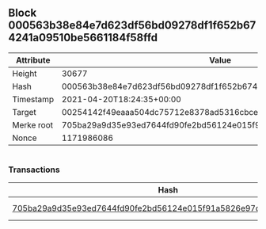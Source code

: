 ## Block 000563b38e84e7d623df56bd09278df1f652b674241a09510be5661184f58ffd

Attribute | Value
--- | ---
Height | 30677
Hash | 000563b38e84e7d623df56bd09278df1f652b674241a09510be5661184f58ffd
Timestamp | 2021-04-20T18:24:35+00:00
Target | 00254142f49eaaa504dc75712e8378ad5316cbcead634704b3734b6271167cc4
Merke root | 705ba29a9d35e93ed7644fd90fe2bd56124e015f91a5826e97df0e31d21144b4
Nonce | 1171986086

```

```

### Transactions

Hash | Amount
--- | ---
[705ba29a9d35e93ed7644fd90fe2bd56124e015f91a5826e97df0e31d21144b4](705ba29a9d35e93ed7644fd90fe2bd56124e015f91a5826e97df0e31d21144b4.md) | 10.00000000 SKEPTI 
